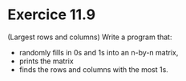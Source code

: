 # Exercice 11.9

(Largest rows and columns) Write a program that:
* randomly fills in 0s and 1s into an n-by-n matrix, 
* prints the matrix 
* finds the rows and columns with the most 1s.
